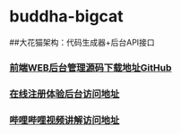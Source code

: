 # buddha-bigcat
##大花猫架构：代码生成器+后台API接口

### [前端WEB后台管理源码下载地址GitHub](https://github.com/javawww/buddha-bigcat-web)

### [在线注册体验后台访问地址](https://www.bilibili.com/video/av56090089/)

### [哔哩哔哩视频讲解访问地址](https://www.bilibili.com/video/av56091153/)